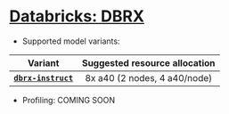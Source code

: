 # [Databricks: DBRX](https://huggingface.co/databricks) 
* Supported model variants:

| Variant | Suggested resource allocation |
|:----------:|:----------:|
|[**`dbrx-instruct`**](https://huggingface.co/databricks/dbrx-instruct)| 8x a40 (2 nodes, 4 a40/node) |

* Profiling: COMING SOON
